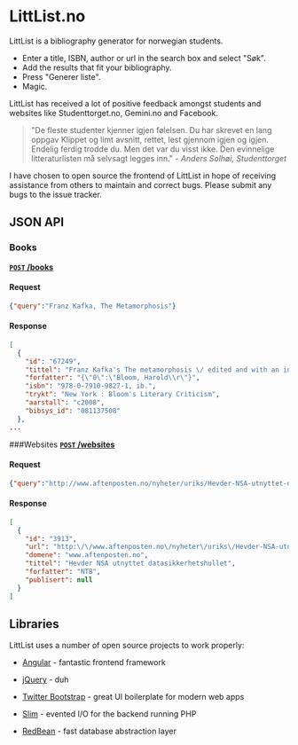 LittList.no
=========

LittList is a bibliography generator for norwegian students.

  - Enter a title, ISBN, author or url in the search box and select "Søk".
  - Add the results that fit your bibliography.
  - Press "Generer liste".
  - Magic.

LittList has received a lot of positive feedback amongst students and websites like Studenttorget.no, Gemini.no and Facebook.

> "De fleste studenter kjenner igjen følelsen. Du har skrevet en lang oppgav
> Klippet og limt avsnitt, rettet, lest gjennom igjen og igjen. Endelig ferdig 
> trodde du. Men det var du visst ikke. Den evinnelige litteraturlisten må selvsagt
> legges inn." - *Anders Solhøi, Studenttorget*

I have chosen to open source the frontend of LittList in hope of receiving assistance from others to maintain and correct bugs. Please submit any bugs to the issue tracker.

JSON API
----
### Books
**[<code>POST</code> /books](http://littlist.no/books)**
#### Request
```json
{"query":"Franz Kafka, The Metamorphosis"}
```
#### Response
```json
[
  {
    "id": "67249",
    "tittel": "Franz Kafka's The metamorphosis \/ edited and with an introduction by Harold Bloom",
    "forfatter": "{\"0\":\"Bloom, Harold\\r\"}",
    "isbn": "978-0-7910-9827-1, ib.",
    "trykt": "New York : Bloom's Literary Criticism",
    "aarstall": "c2008",
    "bibsys_id": "081137508"
  },
... 
```

###Websites
**[<code>POST</code> /websites](http://littlist.no/websites)**
#### Request
```json
{"query":"http://www.aftenposten.no/nyheter/uriks/Hevder-NSA-utnyttet-datasikkerhetshullet-7536136.html"}
```
#### Response
```json
[
  {
    "id": "3913",
    "url": "http:\/\/www.aftenposten.no\/nyheter\/uriks\/Hevder-NSA-utnyttet-datasikkerhetshullet-7536136.html",
    "domene": "www.aftenposten.no",
    "tittel": "Hevder NSA utnyttet datasikkerhetshullet",
    "forfatter": "NTB",
    "publisert": null
  }
]
```



Libraries
-----------

LittList uses a number of open source projects to work properly:

* [Angular] - fantastic frontend framework
* [jQuery] - duh
* [Twitter Bootstrap] - great UI boilerplate for modern web apps
* [Slim] - evented I/O for the backend running PHP
* [RedBean] - fast database abstraction layer


  [Twitter Bootstrap]: http://twitter.github.com/bootstrap/
  [Angular]: http://angularjs.org/
  [jQuery]: http://jquery.com  
  [Slim]: http://www.slimframework.com/
  [RedBean]: http://redbeanphp.com
  

